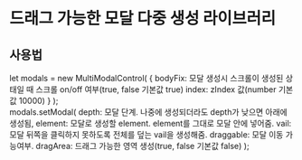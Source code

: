# 드래그 가능한 모달 다중 생성 라이브러리 

## 사용법
let modals = new MultiModalControl(
    {
        bodyFix: 모달 생성시 스크롤이 생성된 상태일 때 스크롤 on/off 여부(true, false 기본값 true)
        index: zIndex 값(number 기본값 10000)
    }
);  
modals.setModal(
    depth: 모달 단계. 나중에 생성되더라도 depth가 낮으면 아래에 생성됨,
    element: 모달로 생성할 element. element를 그대로 모달 안에 넣어줌. 
    vail: 모달 뒤쪽을 클릭하지 못하도록 전체를 덮는 vail을 생성해줌.
    draggable: 모달 이동 가능여부.
    dragArea: 드래그 가능한 영역 생성(true, false 기본값 false)
);
